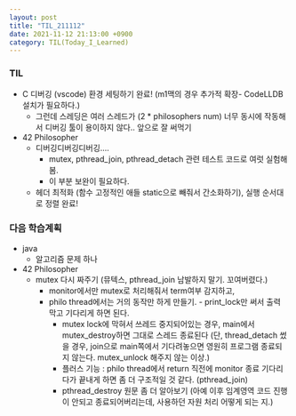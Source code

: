 ```yaml
---
layout: post
title: "TIL_211112"
date: 2021-11-12 21:13:00 +0900
category: TIL(Today_I_Learned)
---
```


### TIL
- C 디버깅 (vscode) 환경 세팅하기 완료! (m1맥의 경우 추가적 확장- CodeLLDB 설치가 필요하다.)
	- 그런데 스레딩은 여러 스레드가 (2 * philosophers num) 너무 동시에 작동해서 디버깅 툴이 용이하지 않다.. 앞으로 잘 써먹기
- 42 Philosopher
	- 디버깅디버깅디버깅....
		- mutex, pthread_join, pthread_detach 관련 테스트 코드로 여럿 실험해봄.
		- 이 부분 보완이 필요하다. 
	- 헤더 최적화 (함수 고정적인 애들 static으로 빼줘서 간소화하기), 실행 순서대로 정렬 완료!
	

### 다음 학습계획
- java
	- 알고리즘 문제 하나
- 42 Philosopher
	- mutex 다시 짜주기 (뮤텍스, pthread_join 남발하지 말기. 꼬여버렸다.)
		- monitor에서만 mutex로 처리해줘서 term여부 감지하고,
		- philo thread에서는 거의 동작만 하게 만들기. - print_lock만 써서 출력 막고 기다리게 하면 된다.
			- mutex lock에 막혀서 쓰레드 중지되어있는 경우, main에서 mutex_destroy하면 그대로 스레드 종료된다 (단, thread_detach 썼을 경우, join으로 main쪽에서 기다려놓으면 영원히 프로그램 종료되지 않는다. mutex_unlock 해주지 않는 이상.)
			- 플러스 기능 : philo thread에서 return 직전에 monitor 종료 기다리다가 끝내게 하면 좀 더 구조적일 것 같다. (pthread_join)
			- pthread_destroy 원문 좀 더 알아보기 (아예 이후 임계영역 코드 진행이 안되고 종료되어버리는데, 사용하던 자원 처리 어떻게 되는 지.)